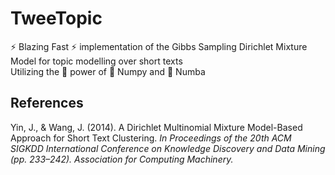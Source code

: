 # TweeTopic

:zap: Blazing Fast :zap:
implementation of the Gibbs Sampling Dirichlet Mixture Model for topic modelling over short texts
<br>
Utilizing the :muscle: power of :1234: Numpy and :snake: Numba

## References

Yin, J., & Wang, J. (2014). A Dirichlet Multinomial Mixture Model-Based Approach for Short Text Clustering. _In Proceedings of the 20th ACM SIGKDD International Conference on Knowledge Discovery and Data Mining (pp. 233–242). Association for Computing Machinery._
